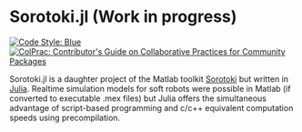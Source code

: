 # Sorotoki.jl (Work in progress)

[![Code Style: Blue](https://img.shields.io/badge/code%20style-blue-4495d1.svg)](https://github.com/invenia/BlueStyle)
[![ColPrac: Contributor's Guide on Collaborative Practices for Community Packages](https://img.shields.io/badge/ColPrac-Contributor's%20Guide-blueviolet)](https://github.com/SciML/ColPrac)


Sorotoki.jl is a daughter project of the Matlab toolkit [Sorotoki](https://github.com/BJCaasenbrood/SorotokiCode) but written in [Julia](https://julialang.org/). Realtime simulation models for soft robots were possible in Matlab (if converted to executable .mex files) but Julia offers the simultaneous advantage of script-based programming and c/c++ equivalent computation speeds using precompilation. 
